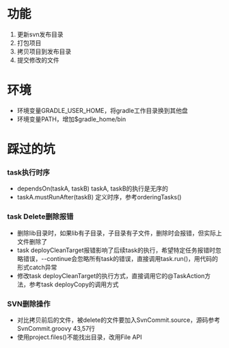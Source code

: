 # 功能
1. 更新svn发布目录
2. 打包项目
3. 拷贝项目到发布目录
4. 提交修改的文件

# 环境
+ 环境变量GRADLE_USER_HOME，将gradle工作目录换到其他盘
+ 环境变量PATH，增加$gradle_home/bin

# 踩过的坑

### task执行时序
+ dependsOn(taskA, taskB) taskA, taskB的执行是无序的
+ taskA.mustRunAfter(taskB) 定义时序，参考orderingTasks()

### task Delete删除报错
+ 删除lib目录时，如果lib有子目录，子目录有子文件，删除时会报错，但实际上文件删除了
+ task deployCleanTarget报错影响了后续task的执行，希望特定任务报错时忽略错误，--continue会忽略所有task的错误，直接调用task.run()，用代码的形式catch异常
+ 修改task deployCleanTarget的执行方式，直接调用它的@TaskAction方法，参考task deployCopy的调用方式

### SVN删除操作
+ 对比拷贝前后的文件，被delete的文件要加入SvnCommit.source，源码参考SvnCommit.groovy 43,57行
+ 使用project.files()不能找出目录，改用File API